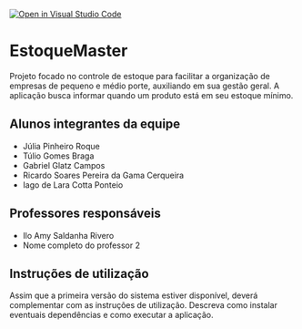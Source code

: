 [![Open in Visual Studio Code](https://classroom.github.com/assets/open-in-vscode-718a45dd9cf7e7f842a935f5ebbe5719a5e09af4491e668f4dbf3b35d5cca122.svg)](https://classroom.github.com/online_ide?assignment_repo_id=10811720&assignment_repo_type=AssignmentRepo)
# EstoqueMaster
Projeto focado no controle de estoque para facilitar a organização de empresas de pequeno e médio porte, auxiliando em sua gestão geral. A aplicação busca informar quando um produto está em seu estoque mínimo.

## Alunos integrantes da equipe

* Júlia Pinheiro Roque
* Túlio Gomes Braga
* Gabriel Glatz Campos
* Ricardo Soares Pereira da Gama Cerqueira
* Iago de Lara Cotta Ponteio

## Professores responsáveis

* Ilo Amy Saldanha Rivero
* Nome completo do professor 2

## Instruções de utilização

Assim que a primeira versão do sistema estiver disponível, deverá complementar com as instruções de utilização. Descreva como instalar eventuais dependências e como executar a aplicação.
